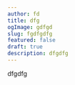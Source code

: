 ```yaml
---
author: fd
title: dfg
ogImage: gdfgd
slug: fgdfgdfg
featured: false
draft: true
description: dfgdfg
---
```

dfgdfg